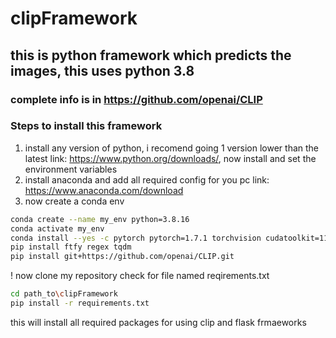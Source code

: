 # clipFramework

## this is python framework which predicts the images, this uses python 3.8

### complete info is in https://github.com/openai/CLIP
### Steps to install this framework
1. install any version of python, i recomend going 1 version lower than the latest link: https://www.python.org/downloads/, now install and set the environment variables
2. install anaconda and add all required config for you pc link: https://www.anaconda.com/download
3. now create a conda env
```bash
conda create --name my_env python=3.8.16
conda activate my_env
conda install --yes -c pytorch pytorch=1.7.1 torchvision cudatoolkit=11.0
pip install ftfy regex tqdm
pip install git+https://github.com/openai/CLIP.git
```

! now clone my repository check for file named reqirements.txt
```bash
cd path_to\clipFramework
pip install -r requirements.txt
```
this will install all required packages for using clip and flask frmaeworks
